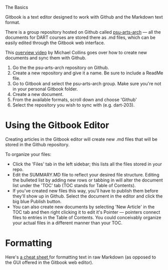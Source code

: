 

The Basics

Gitbook is a text editor designed to work with Github and the Markdown text format. 

There is a group repository hosted on Github called [psu-arts-arch](https://github.com/psu-arts-arch) — all the documents for DART courses are stored there as .md files, which can be easily edited through the Gitbook web interface.  

This [overview video](https://www.youtube.com/watch?v=ivIipcMiCuI) by Michael Collins goes over how to create new documents and sync them with Github.

1. Go the the psu-arts-arch repository on Github.
2. Create a new repository and give it a name. Be sure to include a ReadMe file.
3. Go to Gitbook and select the psu-arts-arch group. Make sure you're not in your personal Gitbook folder.
4. Create a new document.
5. From the available formats, scroll down and choose 'Github'
6. Select the repository you wish to sync with \(e.g. dart-203\).

# Using the Gitbook Editor

Creating articles in the Gitbook editor will create new .md files that will be stored in the Github repository. 

To organize your files:

* Click the 'Files' tab in the left sidebar; this lists all the files stored in your repo. 
* Edit the SUMMARY.MD file to reflect your desired file structure. Editing the bulleted list by adding new rows or tabbing in will alter the document list under the 'TOC' tab \(TOC stands for Table of Contents\). 
* If you've created new files this way, you'll have to publish them before they'll show up in Github. Select the document in the editor and click the big blue Publish button. 
* You can also create new documents by selecting 'New Article' in the TOC tab and then right clicking it to edit it's Pointer — pointers connect files to entries in the Table of Contents. You could conceivably organize your actual files in a different manner than your TOC.  

# Formatting

Here's [a cheat sheet ](https://github.com/adam-p/markdown-here/wiki/Markdown-Cheatsheet)for formatting text in raw Markdown \(as opposed to the GUI offered in the Gitbook web editor\). 







